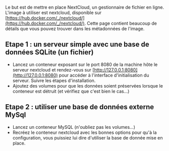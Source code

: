 Le but est de mettre en place NextCloud, un gestionnaire de fichier en ligne.
L'image à utiliser est nextcloud, disponible sur [https://hub.docker.com/_/nextcloud/](https://hub.docker.com/_/nextcloud/). Cette page contient beaucoup de détails que vous pouvez trouver dans les métadonnées de l'image.

## Etape 1 : un serveur simple avec une base de données SQLite (un fichier)

- Lancez un conteneur exposant sur le port 8080 de la machine hôte le serveur nextcloud et rendez-vous sur [http://127.0.0.1:8080](http://127.0.0.1:8080) pour accéder à l'interface d'initialisation du serveur. Suivre les étapes d'installation.
- Ajoutez des volumes pour que les données soient préservées lorsque le conteneur est détruit (et vérifiez que c'est bien le cas...)


## Etape 2 : utiliser une base de données externe MySql

- Lancez un conteneur MySQL (n'oubliez pas les volumes...)
- Recréez le conteneur nextcloud avec les bonnes options pour qu'à la configuration, vous puissiez lui dire d'utiliser la base de donnée mise en place.
